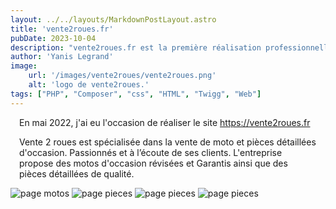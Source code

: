 ```yaml
---
layout: ../../layouts/MarkdownPostLayout.astro
title: 'vente2roues.fr'
pubDate: 2023-10-04
description: "vente2roues.fr est la première réalisation professionnelle que j'ai effectuée un peu avant l'obtention de mon BTS SIO."
author: 'Yanis Legrand'
image:
    url: '/images/vente2roues/vente2roues.png' 
    alt: 'logo de vente2roues.'
tags: ["PHP", "Composer", "css", "HTML", "Twigg", "Web"]
---
```

<style>
    h2,h3 {
        margin-top:2em;
    }
    h2, p, hr {
        margin: 1em;
    }
    img {
        max-width:40em;
    }
</style>

En mai 2022, j'ai eu l'occasion de réaliser le site https://vente2roues.fr

Vente 2 roues est spécialisée dans la vente de moto et pièces détaillées d'occasion. Passionnés et à l’écoute de ses clients. L'entreprise propose des motos d'occasion révisées et Garantis ainsi que des pièces détaillées de qualité.



<img src="/images/vente2roues/motos.PNG" alt="page motos" />

<img src="/images/vente2roues/pieces.PNG" alt="page pieces" />

<img src="/images/vente2roues/backoffice.PNG" alt="page pieces" />

<img src="/images/vente2roues/mainpage.PNG" alt="page pieces" />
